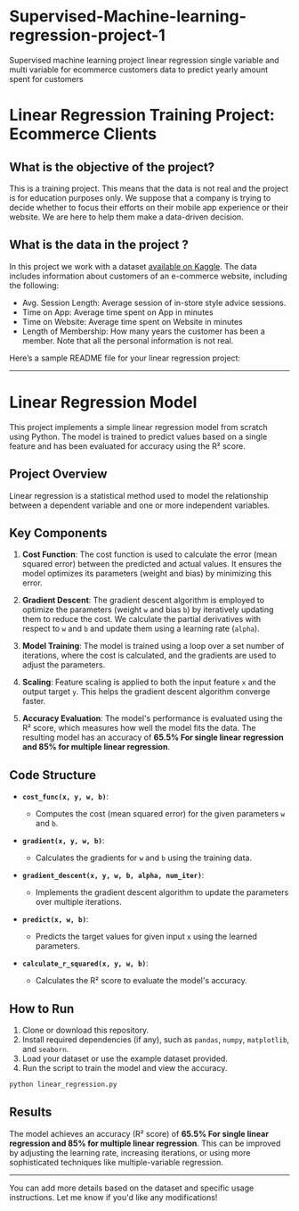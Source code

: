# Supervised-Machine-learning-regression-project-1
Supervised machine learning project linear regression single variable and multi variable for ecommerce customers data to predict yearly amount spent for customers
# Linear Regression Training Project: Ecommerce Clients

## What is the objective of the project?
This is a training project. This means that the data is not real and the project is for education purposes only. We suppose that a company is trying to decide whether to focus their efforts on their mobile app experience or their website. We are here to help them make a data-driven decision.

## What is the data in the project ?
In this project we work with a dataset [available on Kaggle](https://www.kaggle.com/iyadavvaibhav/ecommerce-customer-device-usage). The data includes information about customers of an e-commerce website, including the following:
- Avg. Session Length: Average session of in-store style advice sessions.
- Time on App: Average time spent on App in minutes
- Time on Website: Average time spent on Website in minutes
- Length of Membership: How many years the customer has been a member.
Note that all the personal information is not real.

Here’s a sample README file for your linear regression project:

---

# Linear Regression Model

This project implements a simple linear regression model from scratch using Python. The model is trained to predict values based on a single feature and has been evaluated for accuracy using the R² score.

## Project Overview

Linear regression is a statistical method used to model the relationship between a dependent variable and one or more independent variables.

## Key Components

1. **Cost Function**:
   The cost function is used to calculate the error (mean squared error) between the predicted and actual values. It ensures the model optimizes its parameters (weight and bias) by minimizing this error.

2. **Gradient Descent**:
   The gradient descent algorithm is employed to optimize the parameters (weight `w` and bias `b`) by iteratively updating them to reduce the cost. We calculate the partial derivatives with respect to `w` and `b` and update them using a learning rate (`alpha`).

3. **Model Training**:
   The model is trained using a loop over a set number of iterations, where the cost is calculated, and the gradients are used to adjust the parameters.

4. **Scaling**:
   Feature scaling is applied to both the input feature `x` and the output target `y`. This helps the gradient descent algorithm converge faster.

5. **Accuracy Evaluation**:
   The model's performance is evaluated using the R² score, which measures how well the model fits the data. The resulting model has an accuracy of **65.5% For single linear regression and 85% for multiple linear regression**.

## Code Structure

- **`cost_func(x, y, w, b)`**:
  - Computes the cost (mean squared error) for the given parameters `w` and `b`.

- **`gradient(x, y, w, b)`**:
  - Calculates the gradients for `w` and `b` using the training data.

- **`gradient_descent(x, y, w, b, alpha, num_iter)`**:
  - Implements the gradient descent algorithm to update the parameters over multiple iterations.

- **`predict(x, w, b)`**:
  - Predicts the target values for given input `x` using the learned parameters.

- **`calculate_r_squared(x, y, w, b)`**:
  - Calculates the R² score to evaluate the model's accuracy.

## How to Run

1. Clone or download this repository.
2. Install required dependencies (if any), such as `pandas`, `numpy`, `matplotlib`, and `seaborn`.
3. Load your dataset or use the example dataset provided.
4. Run the script to train the model and view the accuracy.

```bash
python linear_regression.py
```

## Results

The model achieves an accuracy (R² score) of **65.5% For single linear regression and 85% for multiple linear regression**. This can be improved by adjusting the learning rate, increasing iterations, or using more sophisticated techniques like multiple-variable regression.

---

You can add more details based on the dataset and specific usage instructions. Let me know if you'd like any modifications!
